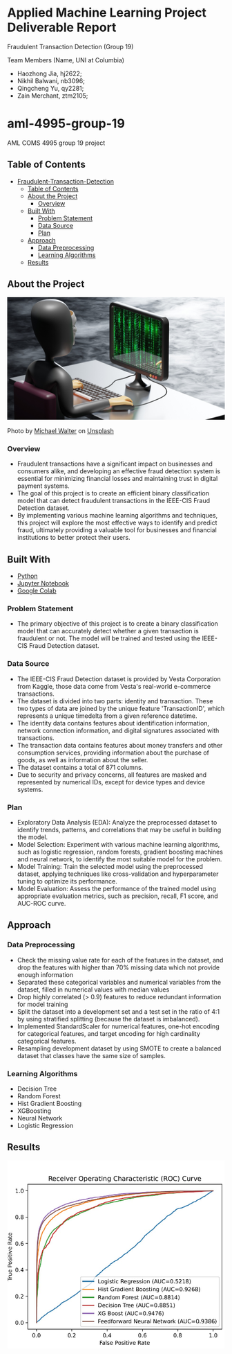 # Applied Machine Learning Project Deliverable Report

Fraudulent Transaction Detection (Group 19) 

Team Members (Name, UNI at Columbia)
- Haozhong Jia, hj2622; 
- Nikhil Balwani, nb3096;
- Qingcheng Yu, qy2281;
- Zain Merchant, ztm2105;

# aml-4995-group-19
AML COMS 4995 group 19 project
<!-- TABLE OF CONTENTS -->
## Table of Contents

- [Fraudulent-Transaction-Detection](#fraudulent-transaction-detection)
  - [Table of Contents](#table-of-contents)
  - [About the Project](#about-the-project)
    - [Overview](#overview)
  - [Built With](#built-with)
    - [Problem Statement](#problem-statement)
    - [Data Source](#data-source)
    - [Plan](#plan)
  - [Approach](#approach)
    - [Data Preprocessing](#data-preprocessing)
    - [Learning Algorithms](#learning-algorithms)
  - [Results](#results)
## About the Project

![About the Project](fraud_detection.jpg)

<span>Photo by <a href="https://unsplash.com/@michael_walker?utm_source=unsplash&amp;utm_medium=referral&amp;utm_content=creditCopyText">Michael Walter</a> on <a href="https://unsplash.com/photos/3C0SWyusdS8?utm_source=unsplash&amp;utm_medium=referral&amp;utm_content=creditCopyText">Unsplash</a></span>

### Overview

* Fraudulent transactions have a significant impact on businesses and consumers alike, and developing an effective fraud detection system is essential for minimizing financial losses and maintaining trust in digital payment systems.
* The goal of this project is to create an efficient binary classification model that can detect fraudulent transactions in the IEEE-CIS Fraud Detection dataset.
* By implementing various machine learning algorithms and techniques, this project will explore the most effective ways to identify and predict fraud, ultimately providing a valuable tool for businesses and financial institutions to better protect their users.

## Built With

* [Python](https://www.python.org/)
* [Jupyter Notebook](https://jupyter.org/)
* [Google Colab](https://colab.research.google.com/)

### Problem Statement

* The primary objective of this project is to create a binary classification model that can accurately detect whether a given transaction is fraudulent or not. The model will be trained and tested using the IEEE-CIS Fraud Detection dataset.

### Data Source

* The IEEE-CIS Fraud Detection dataset is provided by Vesta Corporation from Kaggle, those data come from Vesta's real-world e-commerce transactions.
* The dataset is divided into two parts: identity and transaction. These two types of data are joined by the unique feature 'TransactionID', which represents a unique timedelta from a given reference datetime.
* The identity data contains features about identification information, network connection information, and digital signatures associated with transactions. 
* The transaction data contains features about money transfers and other consumption services, providing information about the purchase of goods, as well as information about the seller.
* The dataset contains a total of 871 columns.
* Due to security and privacy concerns, all features are masked and represented by numerical IDs, except for device types and device systems.

### Plan

* Exploratory Data Analysis (EDA): Analyze the preprocessed dataset to identify trends, patterns, and correlations that may be useful in building the model.
* Model Selection: Experiment with various machine learning algorithms, such as logistic regression, random forests, gradient boosting machines and neural network, to identify the most suitable model for the problem.
* Model Training: Train the selected model using the preprocessed dataset, applying techniques like cross-validation and hyperparameter tuning to optimize its performance.
* Model Evaluation: Assess the performance of the trained model using appropriate evaluation metrics, such as precision, recall, F1 score, and AUC-ROC curve.

## Approach
### Data Preprocessing

* Check the missing value rate for each of the features in the dataset, and drop the features with higher than 70% missing data which not provide enough information
* Separated these categorical variables and numerical variables from the dataset, filled in numerical values with median values
* Drop highly correlated (> 0.9) features to reduce redundant information for model training
* Split the dataset into a development set and a test set in the ratio of 4:1 by using stratified splitting (because the dataset is imbalanced).
* Implemented StandardScaler for numerical features, one-hot encoding for categorical features, and target encoding for high cardinality categorical features. 
* Resampling development dataset by using SMOTE to create a balanced dataset that classes have the same size of samples.

### Learning Algorithms

* Decision Tree
* Random Forest
* Hist Gradient Boosting
* XGBoosting
* Neural Network
* Logistic Regression

## Results

![ROC Curves](roc_curves.jpg)



